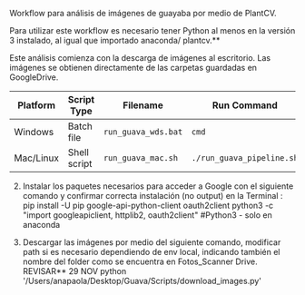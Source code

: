 Workflow para análisis de imágenes de guayaba por medio de PlantCV.

Para utilizar este workflow es necesario tener Python al menos en la versión 3 instalado, al igual que importado anaconda/ plantcv.**

Este análisis comienza con la descarga de imágenes al escritorio. Las imágenes se obtienen directamente de las carpetas guardadas en GoogleDrive.

| Platform  | Script Type  | Filename                 | Run Command               |
| --------- | ------------ | ------------------------ | ------------------------- |
| Windows   | Batch file   | `run_guava_wds.bat`      | `cmd`                     |
| Mac/Linux | Shell script | `run_guava_mac.sh`       | `./run_guava_pipeline.sh` |

2. Instalar los paquetes necesarios para acceder a Google con el siguiente comando y confirmar correcta instalación (no output) en la Terminal :
pip install -U pip google-api-python-client oauth2client
python3 -c "import googleapiclient, httplib2, oauth2client" #Python3 - solo en anaconda

3. Descargar las imágenes por medio del siguiente comando, modificar path si es necesario dependiendo de env local, indicando también el nombre del folder como se encuentra en Fotos_Scanner Drive. REVISAR** 29 NOV
python '/Users/anapaola/Desktop/Guava/Scripts/download_images.py'
